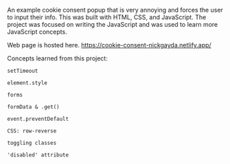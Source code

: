 An example cookie consent popup that is very annoying and forces the user to input their info. This was built with HTML, CSS, and JavaScript. The project was focused on writing the JavaScript and was used to learn more JavaScript concepts.

Web page is hosted here. https://cookie-consent-nickgayda.netlify.app/

Concepts learned from this project:

    setTimeout

    element.style

    forms

    formData & .get()

    event.preventDefault

    CSS: row-reverse

    toggling classes

    'disabled' attribute
